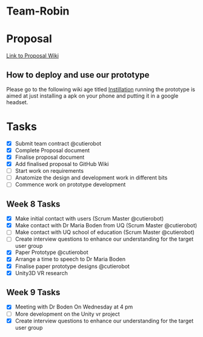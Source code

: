 # Team-Robin
# Proposal
[Link to Proposal Wiki](https://github.com/deco3500-2018/Team-Robin/wiki/Proposal)

## How to deploy and use our prototype
Please go to the following wiki age titled [Instillation](https://github.com/deco3500-2018/Team-Robin/wiki/Installation)
running the prototype is aimed at just installing a apk on your phone and putting it in a google headset.
# Tasks
- [x] Submit team contract @cutierobot
- [x] Complete Proposal document
- [x] Finalise proposal document
- [x] Add finalised proposal to GitHub Wiki
- [ ] Start work on requirements
- [ ] Anatomize the design and development work in different bits
- [ ] Commence work on prototype development

## Week 8 Tasks
- [x] Make initial contact with users (Scrum Master @cutierobot)
- [x] Make contact with Dr Maria Boden from UQ (Scrum Master @cutierobot)
- [ ] Make contact with UQ school of education (Scrum Master @cutierobot)
- [ ] Create interview questions to enhance our understanding for the target user group
- [x] Paper Prototype @cutierobot
- [x] Arrange a time to speech to Dr Maria Boden
- [x] Finalise paper prototype designs @cutierobot
- [x] Unity3D VR research
## Week 9 Tasks
- [x] Meeting with Dr Boden On Wednesday at 4 pm
- [ ] More development on the Unity vr project 
- [x] Create interview questions to enhance our understanding for the target user group
